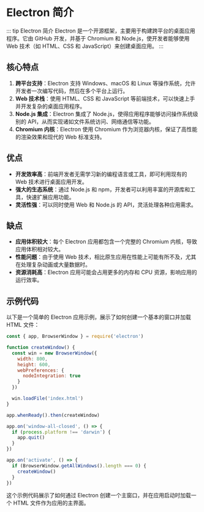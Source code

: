 # Electron 简介

::: tip Electron 简介
Electron 是一个开源框架，主要用于构建跨平台的桌面应用程序。它由 GitHub 开发，并基于 Chromium 和 Node.js，使开发者能够使用 Web 技术（如 HTML、CSS 和 JavaScript）来创建桌面应用。
:::

## 核心特点

1. **跨平台支持**：Electron 支持 Windows、macOS 和 Linux 等操作系统，允许开发者一次编写代码，然后在多个平台上运行。
2. **Web 技术栈**：使用 HTML、CSS 和 JavaScript 等前端技术，可以快速上手并开发复杂的桌面应用程序。
3. **Node.js 集成**：Electron 集成了 Node.js，使得应用程序能够访问操作系统级别的 API，从而实现诸如文件系统访问、网络通信等功能。
4. **Chromium 内核**：Electron 使用 Chromium 作为浏览器内核，保证了高性能的渲染效果和现代的 Web 标准支持。

## 优点

- **开发效率高**：前端开发者无需学习新的编程语言或工具，即可利用现有的 Web 技术进行桌面应用开发。
- **强大的生态系统**：通过 Node.js 和 npm，开发者可以利用丰富的开源库和工具，快速扩展应用功能。
- **灵活性强**：可以同时使用 Web 和 Node.js 的 API，灵活处理各种应用需求。

## 缺点

- **应用体积较大**：每个 Electron 应用都包含一个完整的 Chromium 内核，导致应用体积相对较大。
- **性能问题**：由于使用 Web 技术，相比原生应用在性能上可能有所不及，尤其在处理复杂动画或大量数据时。
- **资源消耗高**：Electron 应用可能会占用更多的内存和 CPU 资源，影响应用的运行效率。

## 示例代码

以下是一个简单的 Electron 应用示例，展示了如何创建一个基本的窗口并加载 HTML 文件：

```javascript
const { app, BrowserWindow } = require('electron')

function createWindow() {
  const win = new BrowserWindow({
    width: 800,
    height: 600,
    webPreferences: {
      nodeIntegration: true
    }
  })

  win.loadFile('index.html')
}

app.whenReady().then(createWindow)

app.on('window-all-closed', () => {
  if (process.platform !== 'darwin') {
    app.quit()
  }
})

app.on('activate', () => {
  if (BrowserWindow.getAllWindows().length === 0) {
    createWindow()
  }
})
```

这个示例代码展示了如何通过 Electron 创建一个主窗口，并在应用启动时加载一个 HTML 文件作为应用的主界面。
